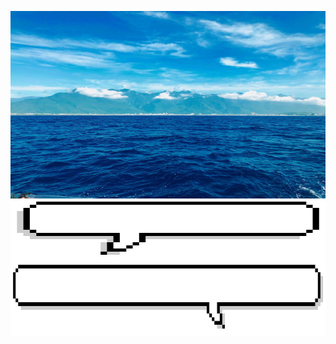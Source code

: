 
<img
    src="assets/cover.jpg"
    alt="Hualien Taiwan & Philippine Sea"
    style="width: 100%;height: 300px;"
    align="left"
/>
<br/>
<img
    src="assets/greeting.gif"
    alt="Hi I'm Elliot."
    style="width: 100%;height: 100px;"
    align="left"
/>
<br/>
<img
    src="assets/about_me.gif"
    alt="Hi I'm Elliot."
    style="width: 100%;height: 120px;"
    align="right"
/>
